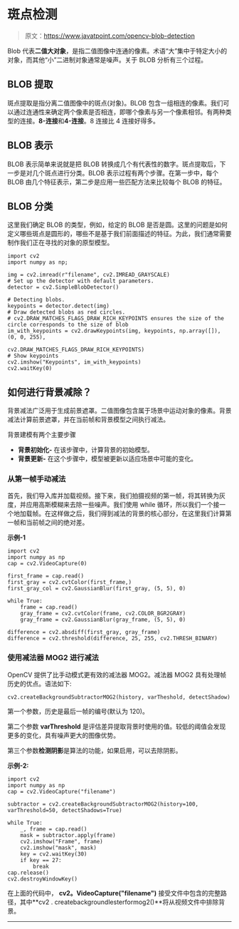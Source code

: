# 斑点检测

> 原文：<https://www.javatpoint.com/opencv-blob-detection>

Blob 代表**二值大对象**，是指二值图像中连通的像素。术语“大”集中于特定大小的对象，而其他“小”二进制对象通常是噪声。关于 BLOB 分析有三个过程。

## BLOB 提取

斑点提取是指分离二值图像中的斑点(对象)。BLOB 包含一组相连的像素。我们可以通过连通性来确定两个像素是否相连，即哪个像素与另一个像素相邻。有两种类型的连接。**8-连接**和**4-连接**。8 连接比 4 连接好得多。

## BLOB 表示

BLOB 表示简单来说就是把 BLOB 转换成几个有代表性的数字。斑点提取后，下一步是对几个斑点进行分类。BLOB 表示过程有两个步骤。在第一步中，每个 BLOB 由几个特征表示，第二步是应用一些匹配方法来比较每个 BLOB 的特征。

## BLOB 分类

这里我们确定 BLOB 的类型，例如，给定的 BLOB 是否是圆。这里的问题是如何定义哪些斑点是圆形的，哪些不是基于我们前面描述的特征。为此，我们通常需要制作我们正在寻找的对象的原型模型。

```
import cv2
import numpy as np;

img = cv2.imread(r"filename", cv2.IMREAD_GRAYSCALE)
# Set up the detector with default parameters.
detector = cv2.SimpleBlobDetector()

# Detecting blobs.
keypoints = detector.detect(img)
# Draw detected blobs as red circles.
# cv2.DRAW_MATCHES_FLAGS_DRAW_RICH_KEYPOINTS ensures the size of the circle corresponds to the size of blob
im_with_keypoints = cv2.drawKeypoints(img, keypoints, np.array([]), (0, 0, 255),
                                      cv2.DRAW_MATCHES_FLAGS_DRAW_RICH_KEYPOINTS)
# Show keypoints
cv2.imshow("Keypoints", im_with_keypoints)
cv2.waitKey(0)

```

## 如何进行背景减除？

背景减法广泛用于生成前景遮罩。二值图像包含属于场景中运动对象的像素。背景减法计算前景遮罩，并在当前帧和背景模型之间执行减法。

背景建模有两个主要步骤

*   **背景初始化-** 在该步骤中，计算背景的初始模型。
*   **背景更新-** 在这个步骤中，模型被更新以适应场景中可能的变化。

### 从第一帧手动减法

首先，我们导入库并加载视频。接下来，我们拍摄视频的第一帧，将其转换为灰度，并应用高斯模糊来去除一些噪声。我们使用 while 循环，所以我们一个接一个地加载帧。在这样做之后，我们得到减法的背景的核心部分，在这里我们计算第一帧和当前帧之间的绝对差。

**示例-1**

```
import cv2
import numpy as np
cap = cv2.VideoCapture(0)

first_frame = cap.read()
first_gray = cv2.cvtColor(first_frame,)
first_gray_col = cv2.GaussianBlur(first_gray, (5, 5), 0)

while True:
    frame = cap.read()
    gray_frame = cv2.cvtColor(frame, cv2.COLOR_BGR2GRAY)
    gray_frame = cv2.GaussianBlur(gray_frame, (5, 5), 0)

difference = cv2.absdiff(first_gray, gray_frame)
difference = cv2.threshold(difference, 25, 255, cv2.THRESH_BINARY)

```

### 使用减法器 MOG2 进行减法

OpenCV 提供了比手动模式更有效的减法器 MOG2。减法器 MOG2 具有处理帧历史的优点。语法如下:

```
cv2.createBackgroundSubtractorMOG2(history, varTheshold, detectShadow)

```

第一个参数，历史是最后一帧的编号(默认为 120)。

第二个参数 **varThreshold** 是评估差异提取背景时使用的值。较低的阈值会发现更多的变化，具有噪声更大的图像优势。

第三个参数**检测阴影**是算法的功能，如果启用，可以去除阴影。

**示例-2:**

```
import cv2
import numpy as np
cap = cv2.VideoCapture("filename")

subtractor = cv2.createBackgroundSubtractorMOG2(history=100, varThreshold=50, detectShadows=True)

while True:
    _, frame = cap.read()
    mask = subtractor.apply(frame)
    cv2.imshow("Frame", frame)
    cv2.imshow("mask", mask)
    key = cv2.waitKey(30)
    if key == 27:
        break
cap.release()
cv2.destroyWindowKey()

```

在上面的代码中， **cv2。VideoCapture("filename")** 接受文件中包含的完整路径，其中**cv2 . createbackgroundlesterformog2()**将从视频文件中排除背景。

* * *